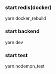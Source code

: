 ### start redis(docker)

yarn docker_rebuild

### start backend

yarn dev

### start test

yarn nodemon_test
